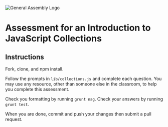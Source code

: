 ![General Assembly Logo](http://i.imgur.com/ke8USTq.png)

# Assessment for an Introduction to JavaScript Collections

## Instructions

Fork, clone, and npm install.

Follow the prompts in `lib/collections.js` and complete each question.  You may use any resource, other than someone else in the classroom, to help you complete this assessment.

Check you formatting by running `grunt nag`.  Check your answers by running `grunt test`.

When you are done, commit and push your changes then submit a pull request.
